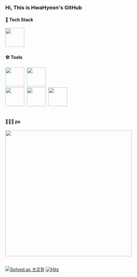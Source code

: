 

<div align="left">

  <h3>Hi, This is HwaHyeon's GitHub</h3>
</div>

<h4 align="left">🌱 Tech Stack</h4>
<div align="left">
  <img src="https://img.shields.io/badge/Java-ED8B00?style=for-the-badge&logo=openjdk&logoColor=white" width="60"/>&nbsp
</div>

<h4 align="left">🛠️ Tools</h4>
<div align="left">
  <img src="https://img.shields.io/badge/git-F05033.svg?style=for-the-badge&logo=git&logoColor=white" width="60"/>&nbsp
  <img src="https://img.shields.io/badge/github-181717.svg?style=for-the-badge&logo=github&logoColor=white" width="60"/>&nbsp
</div>
<div>
  <img src="https://img.shields.io/badge/Notion-F3F3F3.svg?style=for-the-badge&logo=notion&logoColor=black" width="60"/>&nbsp
  <img src="https://img.shields.io/badge/intellij%20idea-000000.svg?style=for-the-badge&logo=intellij%20idea&logoColor=white" width="60"/>&nbsp
  <img src="https://img.shields.io/badge/vim-019733.svg?style=for-the-badge&logo=vim&logoColor=white" width="60"/>&nbsp
</div>

<br>

<h4 align="left"> 👩🏻‍💻 ps </h4>
<div align="left">
  
<img src="https://github-readme-stats.vercel.app/api?username=ghkgus&show_icons=true&theme=shadow_green" width="400px" />


</div>

<br>
<div align="left">
  
  [![Solved.ac
프로필](http://mazassumnida.wtf/api/mini/generate_badge?boj=ghkthd9)](https://solved.ac/ghkthd9)
[![Hits](https://hits.seeyoufarm.com/api/count/incr/badge.svg?url=https%3A%2F%2Fgithub.com%2Fghkgus%2Fhit-counter&count_bg=%237A9B57&title_bg=%23E3E3E3&icon=&icon_color=%23E3E3E3&title=hits&edge_flat=false)](https://hits.seeyoufarm.com)
</div>
<!--
**ghkgus/ghkgus** is a ✨ _special_ ✨ repository because its `README.md` (this file) appears on your GitHub profile.

Here are some ideas to get you started:

- 🔭 I’m currently working on ...
- 🌱 I’m currently learning ...
- 👯 I’m looking to collaborate on ...
- 🤔 I’m looking for help with ...
- 💬 Ask me about ...
- 📫 How to reach me: ...
- 😄 Pronouns: ...
- ⚡ Fun fact: ...
-->
